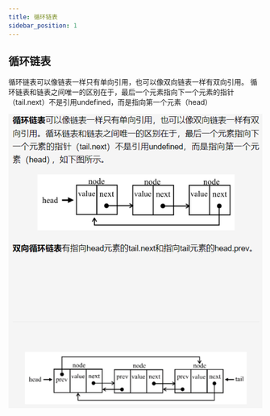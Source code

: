 ```yaml
---
title: 循环链表
sidebar_position: 1
---
```


## 循环链表
循环链表可以像链表一样只有单向引用，也可以像双向链表一样有双向引用。
循环链表和链表之间唯一的区别在于，最后一个元素指向下一个元素的指针（tail.next）不是引用undefined，而是指向第一个元素（head）

![](../../assets/img-algorithm/图2-循环链表.PNG)
